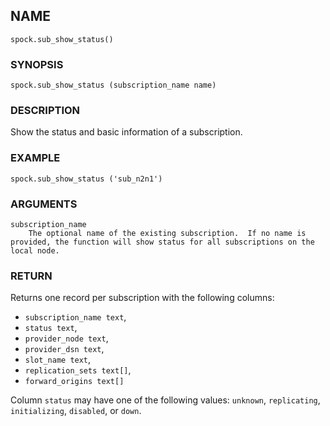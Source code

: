 ## NAME

`spock.sub_show_status()`

### SYNOPSIS

`spock.sub_show_status (subscription_name name)`

### DESCRIPTION

Show the status and basic information of a subscription.

### EXAMPLE

`spock.sub_show_status ('sub_n2n1')`

### ARGUMENTS
    subscription_name
        The optional name of the existing subscription.  If no name is provided, the function will show status for all subscriptions on the local node.

### RETURN

Returns one record per subscription with the following columns:

* `subscription_name text`,
* `status text`,
* `provider_node text`,
* `provider_dsn text`,
* `slot_name text`,
* `replication_sets text[]`,
* `forward_origins text[]`

Column `status` may have one of the following values: `unknown`, `replicating`, `initializing`, `disabled`, or `down`.